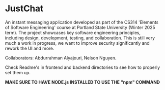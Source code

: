 # JustChat
An instant messaging application developed as part of the CS314 'Elements of Software Engineering' course at Portland State University (Winter 2025 term). The project showcases key software engineering principles, including design, development, testing, and collaboration. This is still very much a work in progress, we want to improve security significantly and rework the UI and more.

Collaborators: Abdurrahman Alyajouri, Nelson Nguyen.

Check Readme's in frontend and backend directories to see how to properly set them up.

**MAKE SURE TO HAVE NODE.js INSTALLED TO USE THE "npm" COMMAND**
